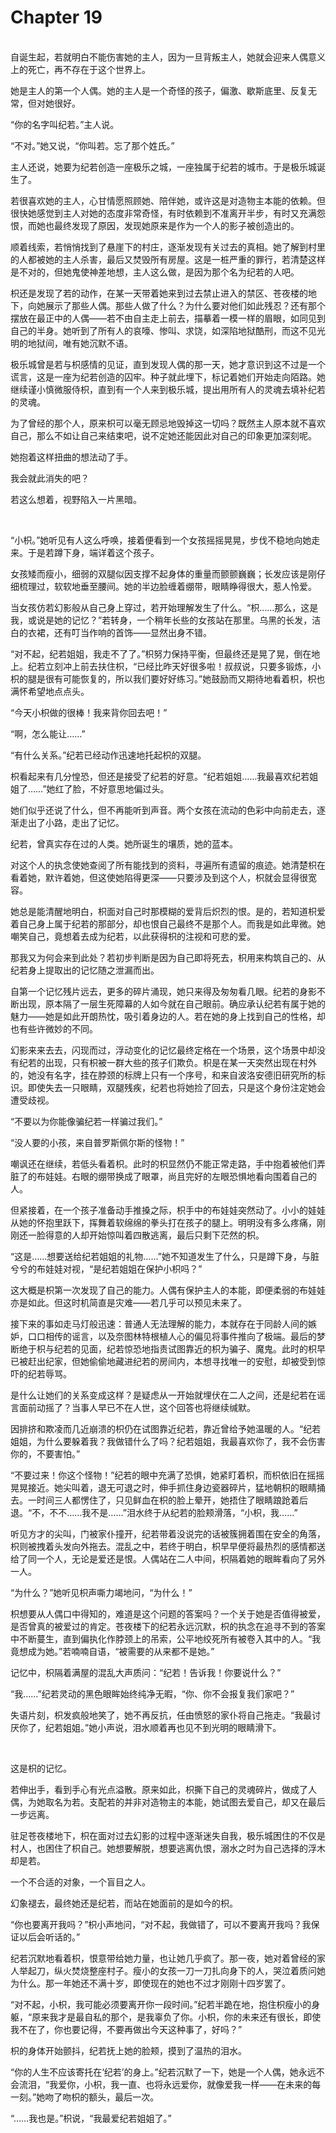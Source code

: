 # Chapter 19

<br>
自诞生起，若就明白不能伤害她的主人，因为一旦背叛主人，她就会迎来人偶意义上的死亡，再不存在于这个世界上。

<br>

她是主人的第一个人偶。她的主人是一个奇怪的孩子，偏激、歇斯底里、反复无常，但对她很好。

“你的名字叫纪若。”主人说。

“不对。”她又说，“你叫若。忘了那个姓氏。”

主人还说，她要为纪若创造一座极乐之城，一座独属于纪若的城市。于是极乐城诞生了。

若很喜欢她的主人，心甘情愿照顾她、陪伴她，或许这是对造物主本能的依赖。但很快她感觉到主人对她的态度非常奇怪，有时依赖到不准离开半步，有时又充满怨恨，而她也最终发现了原因，发现她原来是作为一个人的影子被创造出的。

顺着线索，若悄悄找到了悬崖下的村庄，逐渐发现有关过去的真相。她了解到村里的人都被她的主人杀害，最后又焚毁所有房屋。这是一桩严重的罪行，若清楚这样是不对的，但她鬼使神差地想，主人这么做，是因为那个名为纪若的人吧。

枳还是发现了若的动作，在某一天带着她来到过去禁止进入的禁区、苍夜楼的地下，向她展示了那些人偶。那些人做了什么？为什么要对他们如此残忍？还有那个摆放在最正中的人偶——若不由自主走上前去，描摹着一模一样的眉眼，如同见到自己的半身。她听到了所有人的哀嚎、惨叫、求饶，如深陷地狱酷刑，而这不见光明的地狱间，唯有她沉默不语。

极乐城曾是若与枳感情的见证，直到发现人偶的那一天，她才意识到这不过是一个谎言，这是一座为纪若创造的囚牢。种子就此埋下，标记着她们开始走向陌路。她继续谨小慎微服侍枳，直到有一个人来到极乐城，提出用所有人的灵魂去填补纪若的灵魂。

为了曾经的那个人，原来枳可以毫无顾忌地毁掉这一切吗？既然主人原本就不喜欢自己，那么不如让自己来结束吧，说不定她还能因此对自己的印象更加深刻呢。

她抱着这样扭曲的想法动了手。

我会就此消失的吧？

若这么想着，视野陷入一片黑暗。

<br>

“小枳。”她听见有人这么呼唤，接着便看到一个女孩摇摇晃晃，步伐不稳地向她走来。于是若蹲下身，端详着这个孩子。

女孩矮而瘦小，细弱的双腿似因支撑不起身体的重量而颤颤巍巍；长发应该是刚仔细梳理过，软软地垂至腰间。她的半边脸缠着绷带，眼睛睁得很大，惹人怜爱。

当女孩仿若幻影般从自己身上穿过，若开始理解发生了什么。“枳……那么，这是我，或说是她的记忆？”若转身，一个稍年长些的女孩站在那里。乌黑的长发，洁白的衣裙，还有叮当作响的首饰——显然出身不错。

“对不起，纪若姐姐，我走不了了。”枳努力保持平衡，但最终还是晃了晃，倒在地上。纪若立刻冲上前去扶住枳，“已经比昨天好很多啦！叔叔说，只要多锻炼，小枳的腿是很有可能恢复的，所以我们要好好练习。”她鼓励而又期待地看着枳，枳也满怀希望地点点头。

“今天小枳做的很棒！我来背你回去吧！”

“啊，怎么能让……”

“有什么关系。”纪若已经动作迅速地托起枳的双腿。

枳看起来有几分惶恐，但还是接受了纪若的好意。“纪若姐姐……我最喜欢纪若姐姐了……”她红了脸，不好意思地偏过头。

她们似乎还说了什么，但不再能听到声音。两个女孩在流动的色彩中向前走去，逐渐走出了小路，走出了记忆。

纪若，曾真实存在过的人类。她所诞生的壤质，她的蓝本。

对这个人的执念使她查阅了所有能找到的资料，寻遍所有遗留的痕迹。她清楚枳在看着她，默许着她，但这使她陷得更深——只要涉及到这个人，枳就会显得很宽容。

她总是能清醒地明白，枳面对自己时那模糊的爱背后炽烈的恨。是的，若知道枳爱着自己身上属于纪若的那部分，却也恨自己最终不是那个人。而我是如此卑微。她嘲笑自己，竟想着去成为纪若，以此获得枳的注视和可悲的爱。

那我又为何会来到此处？若初步判断是因为自己即将死去，枳用来构筑自己的、从纪若身上提取出的记忆随之泄漏而出。

自第一个记忆残片远去，更多的碎片涌现，她只来得及匆匆看几眼。纪若的身影不断出现，原本隔了一层生死障幕的人如今就在自己眼前。确应承认纪若有属于她的魅力——她是如此开朗热忱，吸引着身边的人。若在她的身上找到自己的性格，却也有些许微妙的不同。

幻影来来去去，闪现而过，浮动变化的记忆最终定格在一个场景，这个场景中却没有纪若的出现，只有枳被一群大些的孩子们欺负。枳是在某一天突然出现在村外的，她没有名字，挂在脖颈的标牌上只有一个序号，和来自波洛安德旧研究所的标识。即使失去一只眼睛，双腿残疾，纪若也将她捡了回去，只是这个身份注定她会遭受歧视。

“不要以为你能像骗纪若一样骗过我们。”

“没人要的小孩，来自普罗斯佩尔斯的怪物！”

嘲讽还在继续，若低头看着枳。此时的枳显然仍不能正常走路，手中抱着被他们弄脏了的布娃娃。右眼的绷带换成了眼罩，尚且完好的左眼恐惧地看向围着自己的人。

但紧接着，在一个孩子准备动手推搡之际，枳手中的布娃娃突然动了。小小的娃娃从她的怀抱里跃下，挥舞着软绵绵的拳头打在孩子的腿上。明明没有多么疼痛，刚刚还一脸得意的人却开始惊叫着四散逃离，最后只剩下茫然的枳。

“这是……想要送给纪若姐姐的礼物……”她不知道发生了什么，只是蹲下身，与脏兮兮的布娃娃对视，“是纪若姐姐在保护小枳吗？”

这大概是枳第一次发现了自己的能力。人偶有保护主人的本能，即便柔弱的布娃娃亦是如此。但这时机简直是灾难——若几乎可以预见未来了。

接下来的事如走马灯般迅速：普通人无法理解的能力，本就存在于同龄人间的嫉妒，口口相传的谣言，以及奈图林特根植人心的偏见将事件推向了极端。最后的梦断绝于枳与纪若的见面，纪若惊恐地指责试图靠近的枳为骗子、魔鬼。此时的枳早已被赶出纪家，但她偷偷地藏进纪若的房间内，本想寻找唯一的安慰，却被受到惊吓的纪若辱骂。

是什么让她们的关系变成这样？是疑虑从一开始就埋伏在二人之间，还是纪若在谣言面前动摇了？当事人早已不在人世，这个回答也将继续缄默。

因排挤和欺凌而几近崩溃的枳仍在试图靠近纪若，靠近曾给予她温暖的人。“纪若姐姐，为什么要躲着我？我做错什么了吗？纪若姐姐，我最喜欢你了，我不会伤害你的，不要害怕。”

“不要过来！你这个怪物！”纪若的眼中充满了恐惧，她紧盯着枳，而枳依旧在摇摇晃晃接近。她尖叫着，退无可退之时，伸手抓住身边瓷器碎片，猛地朝枳的眼睛捅去。一时间三人都愣住了，只见鲜血在枳的脸上晕开，她捂住了眼睛踉跄着后退。“不，不不……我不是……”泪水终于从纪若的脸颊滑落，“小枳，我……”

听见方才的尖叫，门被家仆撞开，纪若带着没说完的话被簇拥着围在安全的角落，枳则被拽着头发向外拖去。混乱之中，若终于明白，枳早早便将最热烈的感情都送给了同一个人，无论是爱还是恨。人偶站在二人中间，枳隔着她的眼眸看向了另外一人。

“为什么？”她听见枳声嘶力竭地问，“为什么！”

枳想要从人偶口中得知的，难道是这个问题的答案吗？一个关于她是否值得被爱，是否曾真的被爱过的肯定。苍夜楼下的纪若永远沉默，枳的执念在追寻不到的答案中不断蔓生，直到偏执化作脖颈上的吊索，公平地绞死所有被卷入其中的人。“我竟想成为她。”若喃喃自语，“被需要的从来都不是她。”

记忆中，枳隔着满屋的混乱大声质问：“纪若！告诉我！你要说什么？”

“我……”纪若灵动的黑色眼眸始终纯净无暇，“你、你不会报复我们家吧？”

失语片刻，枳发疯般地笑了，她不再反抗，任由愤怒的家仆将自己拖走。“我最讨厌你了，纪若姐姐。”她小声说，泪水顺着再也见不到光明的眼睛滑下。

<br>

这是枳的记忆。

若伸出手，看到手心有光点溢散。原来如此，枳撕下自己的灵魂碎片，做成了人偶，为她取名为若。支配若的并非对造物主的本能，她试图去爱自己，却又在最后一步远离。

驻足苍夜楼地下，枳在面对过去幻影的过程中逐渐迷失自我，极乐城困住的不仅是村人，也困住了枳自己。她想要解脱，想要逃离仇恨，溺水之时为自己选择的浮木却是若。

一个不合适的对象，一个盲目之人。

幻象褪去，最终她还是纪若，而站在她面前的是如今的枳。

“你也要离开我吗？”枳小声地问，“对不起，我做错了，可以不要离开我吗？我保证以后会听话的。”

纪若沉默地看着枳，恨意带给她力量，也让她几乎疯了。那一夜，她对着曾经的家人举起刀，纵火焚烧整座村子。瘦小的女孩一刀一刀扎向身下的人，哭泣着质问她为什么。那一年她还不满十岁，即使现在的她也不过才刚刚十四岁罢了。

“对不起，小枳，我可能必须要离开你一段时间。”纪若半跪在地，抱住枳瘦小的身躯，“原来我才是最自私的那个，是我辜负了你。小枳，你的未来还有很长，即使我不在了，你也要记得，不要再做出今天这种事了，好吗？”

枳的身体开始颤抖，纪若抚上她的脸颊，摸到了温热的泪水。

“你的人生不应该寄托在‘纪若’的身上。”纪若沉默了一下，她是一个人偶，她永远不会流泪，“我爱你，小枳，我一直、也将永远爱你，就像爱我一样——在未来的每一刻。”她吻了吻枳的额头，最后一次。

“……我也是。”枳说，“我最爱纪若姐姐了。”
